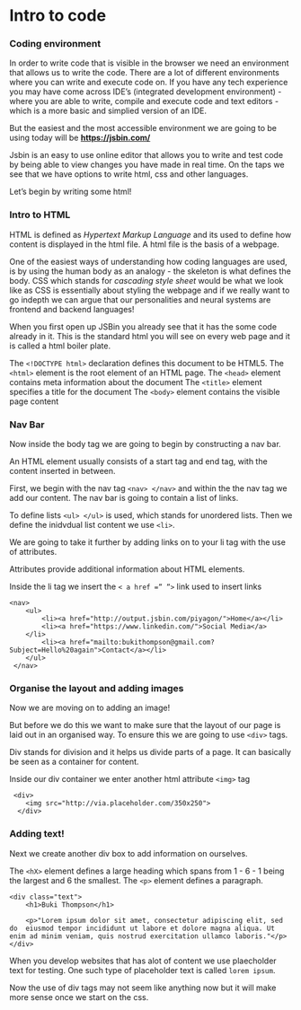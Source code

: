 # Intro to code

### Coding environment

In order to write code that is visible in the browser we need an environment that allows us to write the code. There are a lot of different environments where you can write and execute code on. If you have any tech experience you may have come across IDE’s (integrated development environment) - where you are able to write, compile and execute code and text editors - which is a more basic and simplied version of an IDE.

But the easiest and the most accessible environment we are going to be using today will be **https://jsbin.com/**

Jsbin is an easy to use online editor that allows you to write and test code by being able to view changes you have made in real time. On the taps we see that we have options to write html, css and other languages. 

Let’s begin by writing some html! 

### Intro to HTML

HTML is defined as *Hypertext Markup Language* and its used to define how content is displayed in the html file. A html file is the basis of a webpage.

One of the easiest ways of understanding how coding languages are used, is by using the human body as an analogy - the skeleton is what defines the body. CSS which stands for  *cascading style sheet* would be what we look like as CSS is essentially about styling the webpage and if we really want to go indepth we can argue that our personalities and neural systems are frontend and backend languages!

When you first open up JSBin you already see that it has the some code already in it. This is the standard html you will see on every web page and it is called a html boiler plate. 

The `<!DOCTYPE html>` declaration defines this document to be HTML5.
The `<html>` element is the root element of an HTML page.
The `<head>` element contains meta information about the document
The `<title>` element specifies a title for the document
The `<body>` element contains the visible page content

### Nav Bar
Now inside the body tag we are going to begin by constructing a nav bar.

An HTML element usually consists of a start tag and end tag, with the content inserted in between.
 
First, we begin with the nav tag `<nav> </nav>` and within the the nav tag we add our content. The nav bar is going to contain a list of links.
 
To define lists `<ul> </ul>` is used, which stands for unordered lists. Then we define the inidvdual list content we use `<li>`.
 
We are going to take it further by adding links on to your li tag with the use of attributes.
 
Attributes provide additional information about HTML elements.
 
Inside the li tag we insert the `< a href =” ”>` link used to insert links
 

~~~
<nav>
    <ul>
    	<li><a href="http://output.jsbin.com/piyagon/">Home</a></li>
		<li><a href="https://www.linkedin.com/">Social Media</a>
	</li>
		<li><a href="mailto:bukithompson@gmail.com?Subject=Hello%20again">Contact</a></li>
    </ul>
 </nav>
~~~

### Organise the layout and adding images

Now we are moving on to adding an image!
 
But before we do this we want to make sure that the layout of our page is laid out in an organised way. To ensure this we are going to use `<div>` tags.
 
Div stands for division and it helps us divide parts of a page. It can basically be seen as a container for content. 
 
Inside our div container we enter another html attribute `<img>` tag
 
~~~
 <div>
    <img src="http://via.placeholder.com/350x250">
  </div>
~~~

### Adding text!

Next we create another div box to add information on ourselves.
 
The `<hX>` element defines a large heading which spans from 1 - 6 - 1 being the largest and 6 the smallest.
The `<p>` element defines a paragraph. 
 
~~~
<div class="text">
    <h1>Buki Thompson</h1>
 
    <p>"Lorem ipsum dolor sit amet, consectetur adipiscing elit, sed do  eiusmod tempor incididunt ut labore et dolore magna aliqua. Ut enim ad minim veniam, quis nostrud exercitation ullamco laboris."</p>
</div>
~~~ 

When you develop websites that has alot of content we use plaecholder text for testing. One such type of placeholder text is called `lorem ipsum`.
 
Now the use of div tags may not seem like anything now but it will make more sense once we start on the css.


